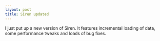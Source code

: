 ```yaml
---
layout: post
title: Siren updated
---
```


I just put up a new version of Siren. It features incremental loading of data, some performance tweaks and loads of bug fixes.